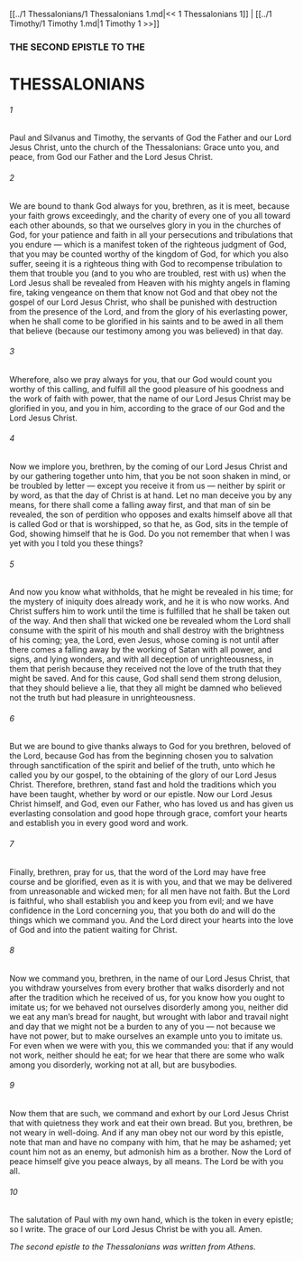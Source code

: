 [[../1 Thessalonians/1 Thessalonians 1.md|<< 1 Thessalonians 1]]  |  [[../1 Timothy/1 Timothy 1.md|1 Timothy 1 >>]]

### THE SECOND EPISTLE TO THE
# THESSALONIANS
###### 1

Paul and Silvanus and Timothy, the servants of God the Father and our Lord Jesus Christ, unto the church of the Thessalonians: Grace unto you, and peace, from God our Father and the Lord Jesus Christ.

###### 2
We are bound to thank God always for you, brethren, as it is meet, because your faith grows exceedingly, and the charity of every one of you all toward each other abounds, so that we ourselves glory in you in the churches of God, for your patience and faith in all your persecutions and tribulations that you endure — which is a manifest token of the righteous judgment of God, that you may be counted worthy of the kingdom of God, for which you also suffer, seeing it is a righteous thing with God to recompense tribulation to them that trouble you (and to you who are troubled, rest with us) when the Lord Jesus shall be revealed from Heaven with his mighty angels in flaming fire, taking vengeance on them that know not God and that obey not the gospel of our Lord Jesus Christ, who shall be punished with destruction from the presence of the Lord, and from the glory of his everlasting power, when he shall come to be glorified in his saints and to be awed in all them that believe (because our testimony among you was believed) in that day.

###### 3
Wherefore, also we pray always for you, that our God would count you worthy of this calling, and fulfill all the good pleasure of his goodness and the work of faith with power, that the name of our Lord Jesus Christ may be glorified in you, and you in him, according to the grace of our God and the Lord Jesus Christ.

###### 4
Now we implore you, brethren, by the coming of our Lord Jesus Christ and by our gathering together unto him, that you be not soon shaken in mind, or be troubled by letter — except you receive it from us — neither by spirit or by word, as that the day of Christ is at hand. Let no man deceive you by any means, for there shall come a falling away first, and that man of sin be revealed, the son of perdition who opposes and exalts himself above all that is called God or that is worshipped, so that he, as God, sits in the temple of God, showing himself that he is God. Do you not remember that when I was yet with you I told you these things?

###### 5
And now you know what withholds, that he might be revealed in his time; for the mystery of iniquity does already work, and he it is who now works. And Christ suffers him to work until the time is fulfilled that he shall be taken out of the way. And then shall that wicked one be revealed whom the Lord shall consume with the spirit of his mouth and shall destroy with the brightness of his coming; yea, the Lord, even Jesus, whose coming is not until after there comes a falling away by the working of Satan with all power, and signs, and lying wonders, and with all deception of unrighteousness, in them that perish because they received not the love of the truth that they might be saved. And for this cause, God shall send them strong delusion, that they should believe a lie, that they all might be damned who believed not the truth but had pleasure in unrighteousness.

###### 6
But we are bound to give thanks always to God for you brethren, beloved of the Lord, because God has from the beginning chosen you to salvation through sanctification of the spirit and belief of the truth, unto which he called you by our gospel, to the obtaining of the glory of our Lord Jesus Christ. Therefore, brethren, stand fast and hold the traditions which you have been taught, whether by word or our epistle. Now our Lord Jesus Christ himself, and God, even our Father, who has loved us and has given us everlasting consolation and good hope through grace, comfort your hearts and establish you in every good word and work.

###### 7
Finally, brethren, pray for us, that the word of the Lord may have free course and be glorified, even as it is with you, and that we may be delivered from unreasonable and wicked men; for all men have not faith. But the Lord is faithful, who shall establish you and keep you from evil; and we have confidence in the Lord concerning you, that you both do and will do the things which we command you. And the Lord direct your hearts into the love of God and into the patient waiting for Christ.

###### 8
Now we command you, brethren, in the name of our Lord Jesus Christ, that you withdraw yourselves from every brother that walks disorderly and not after the tradition which he received of us, for you know how you ought to imitate us; for we behaved not ourselves disorderly among you, neither did we eat any man’s bread for naught, but wrought with labor and travail night and day that we might not be a burden to any of you — not because we have not power, but to make ourselves an example unto you to imitate us. For even when we were with you, this we commanded you: that if any would not work, neither should he eat; for we hear that there are some who walk among you disorderly, working not at all, but are busybodies.

###### 9
Now them that are such, we command and exhort by our Lord Jesus Christ that with quietness they work and eat their own bread. But you, brethren, be not weary in well-doing. And if any man obey not our word by this epistle, note that man and have no company with him, that he may be ashamed; yet count him not as an enemy, but admonish him as a brother. Now the Lord of peace himself give you peace always, by all means. The Lord be with you all.

###### 10
The salutation of Paul with my own hand, which is the token in every epistle; so I write. The grace of our Lord Jesus Christ be with you all. Amen.


*The second epistle to the Thessalonians was written from Athens.*